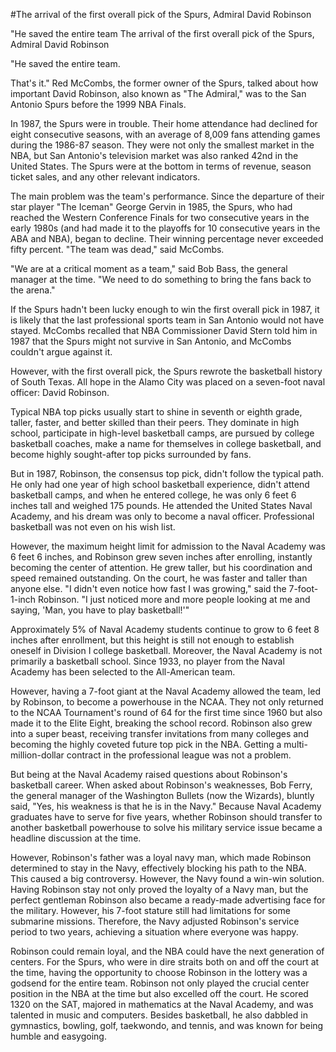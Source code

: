 #The arrival of the first overall pick of the Spurs, Admiral David Robinson

"He saved the entire team 
 The arrival of the first overall pick of the Spurs, Admiral David Robinson

"He saved the entire team.

That's it." Red McCombs, the former owner of the Spurs, talked about how important David Robinson, also known as "The Admiral," was to the San Antonio Spurs before the 1999 NBA Finals.

In 1987, the Spurs were in trouble. Their home attendance had declined for eight consecutive seasons, with an average of 8,009 fans attending games during the 1986-87 season. They were not only the smallest market in the NBA, but San Antonio's television market was also ranked 42nd in the United States. The Spurs were at the bottom in terms of revenue, season ticket sales, and any other relevant indicators.

The main problem was the team's performance. Since the departure of their star player "The Iceman" George Gervin in 1985, the Spurs, who had reached the Western Conference Finals for two consecutive years in the early 1980s (and had made it to the playoffs for 10 consecutive years in the ABA and NBA), began to decline. Their winning percentage never exceeded fifty percent. "The team was dead," said McCombs.

"We are at a critical moment as a team," said Bob Bass, the general manager at the time. "We need to do something to bring the fans back to the arena."

If the Spurs hadn't been lucky enough to win the first overall pick in 1987, it is likely that the last professional sports team in San Antonio would not have stayed. McCombs recalled that NBA Commissioner David Stern told him in 1987 that the Spurs might not survive in San Antonio, and McCombs couldn't argue against it.

However, with the first overall pick, the Spurs rewrote the basketball history of South Texas. All hope in the Alamo City was placed on a seven-foot naval officer: David Robinson.

Typical NBA top picks usually start to shine in seventh or eighth grade, taller, faster, and better skilled than their peers. They dominate in high school, participate in high-level basketball camps, are pursued by college basketball coaches, make a name for themselves in college basketball, and become highly sought-after top picks surrounded by fans.

But in 1987, Robinson, the consensus top pick, didn't follow the typical path. He only had one year of high school basketball experience, didn't attend basketball camps, and when he entered college, he was only 6 feet 6 inches tall and weighed 175 pounds. He attended the United States Naval Academy, and his dream was only to become a naval officer. Professional basketball was not even on his wish list.

However, the maximum height limit for admission to the Naval Academy was 6 feet 6 inches, and Robinson grew seven inches after enrolling, instantly becoming the center of attention. He grew taller, but his coordination and speed remained outstanding. On the court, he was faster and taller than anyone else. "I didn't even notice how fast I was growing," said the 7-foot-1-inch Robinson. "I just noticed more and more people looking at me and saying, 'Man, you have to play basketball!'"

Approximately 5% of Naval Academy students continue to grow to 6 feet 8 inches after enrollment, but this height is still not enough to establish oneself in Division I college basketball. Moreover, the Naval Academy is not primarily a basketball school. Since 1933, no player from the Naval Academy has been selected to the All-American team.

However, having a 7-foot giant at the Naval Academy allowed the team, led by Robinson, to become a powerhouse in the NCAA. They not only returned to the NCAA Tournament's round of 64 for the first time since 1960 but also made it to the Elite Eight, breaking the school record. Robinson also grew into a super beast, receiving transfer invitations from many colleges and becoming the highly coveted future top pick in the NBA. Getting a multi-million-dollar contract in the professional league was not a problem.

But being at the Naval Academy raised questions about Robinson's basketball career. When asked about Robinson's weaknesses, Bob Ferry, the general manager of the Washington Bullets (now the Wizards), bluntly said, "Yes, his weakness is that he is in the Navy." Because Naval Academy graduates have to serve for five years, whether Robinson should transfer to another basketball powerhouse to solve his military service issue became a headline discussion at the time.

However, Robinson's father was a loyal navy man, which made Robinson determined to stay in the Navy, effectively blocking his path to the NBA. This caused a big controversy. However, the Navy found a win-win solution. Having Robinson stay not only proved the loyalty of a Navy man, but the perfect gentleman Robinson also became a ready-made advertising face for the military. However, his 7-foot stature still had limitations for some submarine missions. Therefore, the Navy adjusted Robinson's service period to two years, achieving a situation where everyone was happy.

Robinson could remain loyal, and the NBA could have the next generation of centers. For the Spurs, who were in dire straits both on and off the court at the time, having the opportunity to choose Robinson in the lottery was a godsend for the entire team. Robinson not only played the crucial center position in the NBA at the time but also excelled off the court. He scored 1320 on the SAT, majored in mathematics at the Naval Academy, and was talented in music and computers. Besides basketball, he also dabbled in gymnastics, bowling, golf, taekwondo, and tennis, and was known for being humble and easygoing.